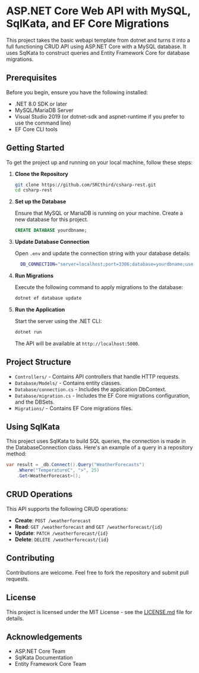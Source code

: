 # ASP.NET Core Web API with MySQL, SqlKata, and EF Core Migrations

This project takes the basic webapi template from dotnet and turns it into a full functioning CRUD API using ASP.NET Core with a MySQL database. 
It uses SqlKata to construct queries and Entity Framework Core for database migrations.

## Prerequisites

Before you begin, ensure you have the following installed:
- .NET 8.0 SDK or later
- MySQL/MariaDB Server
- Visual Studio 2019 (or dotnet-sdk and aspnet-runtime if you prefer to use the command line) 
- EF Core CLI tools

## Getting Started

To get the project up and running on your local machine, follow these steps:

1. **Clone the Repository**

   ```bash
   git clone https://github.com/SRCthird/csharp-rest.git
   cd csharp-rest
   ```
2. **Set up the Database**

   Ensure that MySQL or MariaDB is running on your machine. Create a new database for this project.

   ```sql
   CREATE DATABASE yourdbname;
   ```

3. **Update Database Connection**

   Open `.env` and update the connection string with your database details:

   ```bash
     DB_CONNECTION="server=localhost;port=3306;database=yourdbname;user=yourusername;password=yourpassword"
   ```

4. **Run Migrations**

   Execute the following command to apply migrations to the database:

   ```bash
   dotnet ef database update
   ```

5. **Run the Application**

   Start the server using the .NET CLI:

   ```bash
   dotnet run
   ```

   The API will be available at `http://localhost:5000`.

## Project Structure

- `Controllers/` - Contains API controllers that handle HTTP requests.
- `Database/Models/` - Contains entity classes.
- `Database/connection.cs` - Includes the application DbContext.
- `Database/migration.cs` - Includes the EF Core migrations configuration, and the DBSets.
- `Migrations/` - Contains EF Core migrations files.

## Using SqlKata

This project uses SqlKata to build SQL queries, the connection is made in the DatabaseConnection class. Here's an example of a query in a repository method:

```csharp
var result = _db.Connect().Query("WeatherForecasts")
    .Where("TemperatureC", ">", 25)
    .Get<WeatherForecast>();
```

## CRUD Operations

This API supports the following CRUD operations:

- **Create**: `POST /weatherforecast`
- **Read**: `GET /weatherforecast` and `GET /weatherforecast/{id}`
- **Update**: `PATCH /weatherforecast/{id}`
- **Delete**: `DELETE /weatherforecast/{id}`

## Contributing

Contributions are welcome. Feel free to fork the repository and submit pull requests.

## License

This project is licensed under the MIT License - see the [LICENSE.md](LICENSE) file for details.

## Acknowledgements

- ASP.NET Core Team
- SqlKata Documentation
- Entity Framework Core Team
